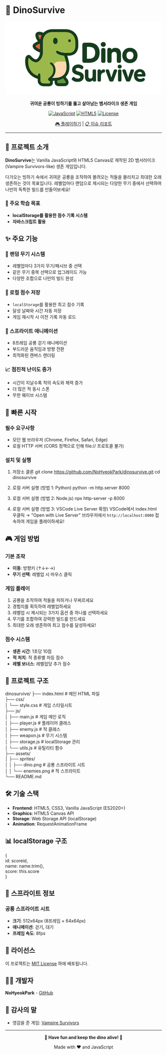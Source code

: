 # 🦕 DinoSurvive

<div align="center">
  
![DinoSurvive Logo](assets/dinologo.png)

**귀여운 공룡이 빙하기를 뚫고 살아남는 뱀서라이크 생존 게임**

[![JavaScript](https://img.shields.io/badge/JavaScript-ES2020-yellow.svg)](https://developer.mozilla.org/en-US/docs/Web/JavaScript)
[![HTML5](https://img.shields.io/badge/HTML5-Canvas-orange.svg)](https://developer.mozilla.org/en-US/docs/Web/API/Canvas_API)
[![License](https://img.shields.io/badge/License-MIT-blue.svg)](LICENSE)

[🎮 플레이하기](https://nohyeokpark.github.io/dinosurvive) | [📋 이슈 리포트](https://github.com/NoHyeokPark/dinosurvive/issues)

</div>

---

## 📖 프로젝트 소개

**DinoSurvive**는 Vanilla JavaScript와 HTML5 Canvas로 제작된 2D 뱀서라이크(Vampire Survivors-like) 생존 게임입니다. 

다가오는 빙하기 속에서 귀여운 공룡을 조작하여 몰려오는 적들을 물리치고 최대한 오래 생존하는 것이 목표입니다.  레벨업마다 랜덤으로 제시되는 다양한 무기 중에서 선택하여 나만의 독특한 빌드를 만들어보세요!

### 🎯 주요 학습 목표
- **localStorage를 활용한 점수 기록 시스템**
- **자바스크립트 활용**

## ✨ 주요 기능

### 🎲 랜덤 무기 시스템
- 레벨업마다 3가지 무기/패시브 중 선택
- 같은 무기 중복 선택으로 업그레이드 가능
- 다양한 조합으로 나만의 빌드 완성

### 💾 로컬 점수 저장
- `localStorage`를 활용한 최고 점수 기록
- 달성 날짜와 시간 자동 저장
- 게임 재시작 시 이전 기록 자동 로드

### 🦖 스프라이트 애니메이션
- 8프레임 공룡 걷기 애니메이션
- 부드러운 움직임과 방향 전환
- 최적화된 캔버스 렌더링

### 📈 점진적 난이도 증가
- 시간이 지날수록 적의 속도와 체력 증가
- 더 많은 적 동시 스폰
- 무한 웨이브 시스템

## 🚀 빠른 시작

### 필수 요구사항
- 모던 웹 브라우저 (Chrome, Firefox, Safari, Edge)
- 로컬 HTTP 서버 (CORS 정책으로 인해 file:// 프로토콜 불가)

### 설치 및 실행
1. 저장소 클론
git clone https://github.com/NoHyeokPark/dinosurvive.git
cd dinosurvive

2. 로컬 서버 실행 (방법 1: Python)
python -m http.server 8000

2. 로컬 서버 실행 (방법 2: Node.js)
npx http-server -p 8000

2. 로컬 서버 실행 (방법 3: VSCode Live Server 확장)
VSCode에서 index.html 우클릭 → "Open with Live Server"
브라우저에서 `http://localhost:8000` 접속하여 게임을 플레이하세요!

## 🎮 게임 방법

### 기본 조작
- **이동**: 방향키 (↑↓←→)
- **무기 선택**: 레벨업 시 마우스 클릭

### 게임 플레이
1. 공룡을 조작하여 적들을 피하거나 무찌르세요
2. 경험치를 획득하여 레벨업하세요
3. 레벨업 시 제시되는 3가지 옵션 중 하나를 선택하세요
4. 무기를 조합하여 강력한 빌드를 만드세요
5. 최대한 오래 생존하여 최고 점수를 달성하세요!

### 점수 시스템
- **생존 시간**: 1초당 10점
- **적 처치**: 적 종류별 차등 점수
- **레벨 보너스**: 레벨업당 추가 점수

## 📁 프로젝트 구조

dinosurvive/
├── index.html # 메인 HTML 파일  
├── css/  
│ └── style.css # 게임 스타일시트  
├── js/  
│ ├── main.js # 게임 메인 로직  
│ ├── player.js # 플레이어 클래스  
│ ├── enemy.js # 적 클래스  
│ ├── weapon.js # 무기 시스템  
│ ├── storage.js # localStorage 관리  
│ └── utils.js # 유틸리티 함수  
├── assets/  
│ ├── sprites/  
│ │ ├── dino.png # 공룡 스프라이트 시트  
│ │ └── enemies.png # 적 스프라이트  
└── README.md  


## 🛠️ 기술 스택

- **Frontend**: HTML5, CSS3, Vanilla JavaScript (ES2020+)
- **Graphics**: HTML5 Canvas API
- **Storage**: Web Storage API (localStorage)
- **Animation**: RequestAnimationFrame

## 📊 localStorage 구조

{  
id: scoreid,  
name: name.trim(),  
score: this.score  
}  


## 🎨 스프라이트 정보

### 공룡 스프라이트 시트
- **크기**: 512x64px (8프레임 × 64x64px)
- **애니메이션**: 걷기, 대기
- **프레임 속도**: 8fps

## 📄 라이선스

이 프로젝트는 [MIT License](LICENSE) 하에 배포됩니다.

## 👨‍💻 개발자

**NoHyeokPark** - [GitHub](https://github.com/NoHyeokPark)

## 🙏 감사의 말

- 영감을 준 게임: [Vampire Survivors](https://store.steampowered.com/app/1794680/Vampire_Survivors/)

---

<div align="center">

**🦕 Have fun and keep the dino alive! 🧊**

Made with ❤️ and JavaScript

</div>

